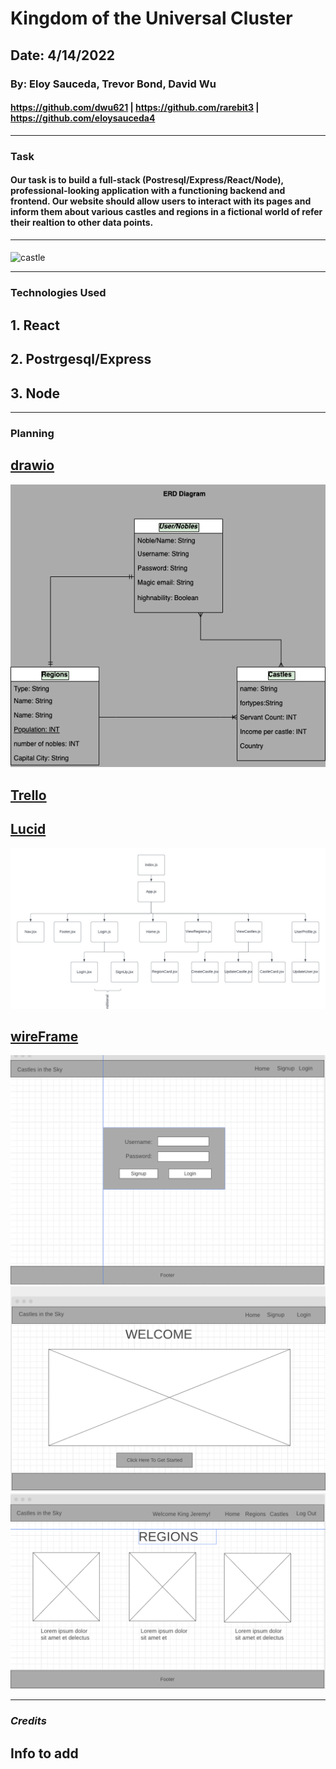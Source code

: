 # Kingdom of the Universal Cluster

## Date: 4/14/2022
### By: Eloy Sauceda, Trevor Bond, David Wu
####  https://github.com/dwu621 | https://github.com/rarebit3 | https://github.com/eloysauceda4
***
### **Task**
####  Our task is to build a full-stack (Postresql/Express/React/Node), professional-looking application with a functioning backend and frontend. Our website should allow users to interact with its pages and inform them about various castles and regions in a fictional world of refer their realtion to other data points.



***
####
![castle](https://p0.pikist.com/photos/172/178/noble-castle-hofburg-imperial-palace-wealth-middle-ages-historically-old-europe.jpg)
 ***
### **Technologies Used**
## 1. React
## 2. Postrgesql/Express
## 3. Node




***
### **Planning**
## [drawio](https://drive.google.com/file/d/1orRhzvfxNVGH771ph7eNyIG-Punfhbrr/view?usp=sharing)
<img src="/images/ERD.drawio.png" alt=""/>

## [Trello](https://trello.com/b/TtYXVxN5/castles)
## [Lucid](https://lucid.app/lucidchart/d580539d-fabb-4fbb-bf8e-6cc486119434/edit?invitationId=inv_765a3ed1-c34f-4a2a-a4fc-7df2a85c483d)
<img src="/images/Castles in the Sky.png" alt=""/>

## [wireFrame](https://wireframe.cc/0USxVi,https://wireframe.cc/gVbQXK,https://wireframe.cc/bTe4M4)
<img src="/images/login.png" alt=""/>
<img src="/images/welcome.png" alt=""/>
<img src="/images/Regions.png" alt=""/>

***
### ***Credits***
## Info to add
